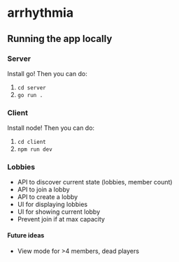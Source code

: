 # arrhythmia

## Running the app locally

### Server

Install go! Then you can do:

1. `cd server`
2. `go run .`

### Client

Install node! Then you can do:

1. `cd client`
2. `npm run dev`

### Lobbies

- API to discover current state (lobbies, member count)
- API to join a lobby
- API to create a lobby
- UI for displaying lobbies
- UI for showing current lobby
- Prevent join if at max capacity

#### Future ideas

- View mode for >4 members, dead players
